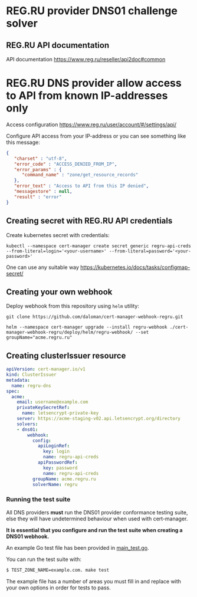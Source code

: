 # REG.RU provider DNS01 challenge solver


## REG.RU API documentation

API documentation https://www.reg.ru/reseller/api2doc#common

# REG.RU DNS provider allow access to API from known IP-addresses only

Access configuration https://www.reg.ru/user/account/#/settings/api/

Configure API access from your IP-address or you can see something like this message:

```json
{
   "charset" : "utf-8",
   "error_code" : "ACCESS_DENIED_FROM_IP",
   "error_params" : {
      "command_name" : "zone/get_resource_records"
   },
   "error_text" : "Access to API from this IP denied",
   "messagestore" : null,
   "result" : "error"
}
```

## Creating secret with REG.RU API credentials
Create kubernetes secret with credentials:

```
kubectl --namespace cert-manager create secret generic regru-api-creds --from-literal=login='<your-username>' --from-literal=password='<your-password>'
```

One can use any suitable way https://kubernetes.io/docs/tasks/configmap-secret/

## Creating your own webhook
Deploy webhook from this repository using `helm` utility:

```
git clone https://github.com/daloman/cert-manager-webhook-regru.git

helm --namespace cert-manager upgrade --install regru-webhook ./cert-manager-webhook-regru/deploy/helm/regru-webhook/ --set groupName="acme.regru.ru"
```

## Creating clusterIssuer resource

```yaml
apiVersion: cert-manager.io/v1
kind: ClusterIssuer
metadata:
  name: regru-dns
spec:
  acme:
    email: username@example.com
    privateKeySecretRef:
      name: letsencrypt-private-key
    server: https://acme-staging-v02.api.letsencrypt.org/directory
    solvers:
    - dns01:
        webhook:
          config:
            apiLoginRef:
              key: login
              name: regru-api-creds
            apiPasswordRef:
              key: password
              name: regru-api-creds
          groupName: acme.regru.ru
          solverName: regru

```

### Running the test suite

All DNS providers **must** run the DNS01 provider conformance testing suite,
else they will have undetermined behaviour when used with cert-manager.

**It is essential that you configure and run the test suite when creating a
DNS01 webhook.**

An example Go test file has been provided in [main_test.go](https://github.com/cert-manager/webhook-example/blob/master/main_test.go).

You can run the test suite with:

```bash
$ TEST_ZONE_NAME=example.com. make test
```

The example file has a number of areas you must fill in and replace with your
own options in order for tests to pass.
